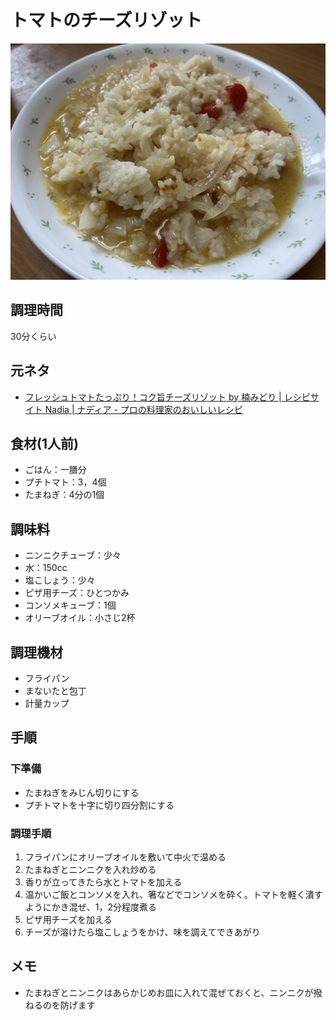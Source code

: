 # トマトのチーズリゾット

![調理写真](トマトのチーズリゾット.jpg)

## 調理時間

30分くらい

## 元ネタ

* [フレッシュトマトたっぷり！コク旨チーズリゾット by 楠みどり \| レシピサイト Nadia \| ナディア \- プロの料理家のおいしいレシピ](https://oceans-nadia.com/user/10254/recipe/171934)

## 食材(1人前)

* ごはん：一膳分
* プチトマト：3，4個
* たまねぎ：4分の1個

## 調味料

* ニンニクチューブ：少々
* 水：150cc
* 塩こしょう：少々
* ピザ用チーズ：ひとつかみ
* コンソメキューブ：1個
* オリーブオイル：小さじ2杯

## 調理機材

* フライパン
* まないたと包丁
* 計量カップ

## 手順

### 下準備

* たまねぎをみじん切りにする
* プチトマトを十字に切り四分割にする

### 調理手順

1. フライパンにオリーブオイルを敷いて中火で温める
2. たまねぎとニンニクを入れ炒める
3. 香りが立ってきたら水とトマトを加える
4. 温かいご飯とコンソメを入れ、箸などでコンソメを砕く。トマトを軽く潰すようにかき混ぜ、1，2分程度煮る
5. ピザ用チーズを加える
6. チーズが溶けたら塩こしょうをかけ、味を調えてできあがり

## メモ

* たまねぎとニンニクはあらかじめお皿に入れて混ぜておくと、ニンニクが撥ねるのを防げます
